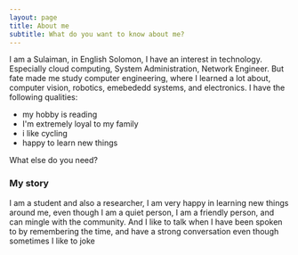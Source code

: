 ```yaml
---
layout: page
title: About me
subtitle: What do you want to know about me?
---
```


I am a Sulaiman, in English Solomon, I have an interest in technology. Especially cloud computing, System Administration, Network Engineer. But fate made me study computer engineering, where I learned a lot about, computer vision, robotics, emebededd systems, and electronics. I have the following qualities:

- my hobby is reading
- I'm extremely loyal to my family
- i like cycling
- happy to learn new things

What else do you need?

### My story

I am a student and also a researcher, I am very happy in learning new things around me, even though I am a quiet person, I am a friendly person, and can mingle with the community. And I like to talk when I have been spoken to by remembering the time, and have a strong conversation even though sometimes I like to joke
